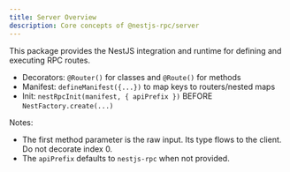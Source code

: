 ```yaml
---
title: Server Overview
description: Core concepts of @nestjs-rpc/server
---
```


This package provides the NestJS integration and runtime for defining and executing RPC routes.

- Decorators: `@Router()` for classes and `@Route()` for methods
- Manifest: `defineManifest({...})` to map keys to routers/nested maps
- Init: `nestRpcInit(manifest, { apiPrefix })` BEFORE `NestFactory.create(...)`

Notes:
- The first method parameter is the raw input. Its type flows to the client. Do not decorate index 0.
- The `apiPrefix` defaults to `nestjs-rpc` when not provided.

